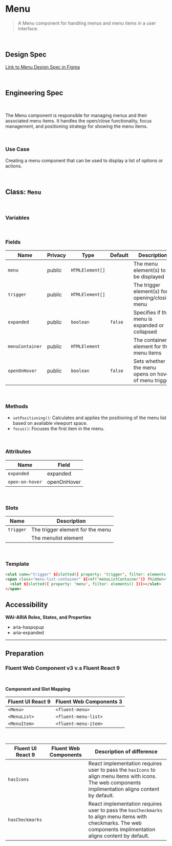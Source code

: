# Menu

> A Menu component for handling menus and menu items in a user interface.

<br />

## **Design Spec**

[Link to Menu Design Spec in Figma](https://www.figma.com/file/xyz12345/Menu?node-id=2%3A476)

<br />

## **Engineering Spec**

<br />

The Menu component is responsible for managing menus and their associated menu items. It handles the open/close functionality, focus management, and positioning strategy for showing the menu items.

<br />

### Use Case

Creating a menu component that can be used to display a list of options or actions.

<br />

## Class: `Menu`

<br />

### **Variables**

<br />

### **Fields**

| Name            | Privacy | Type            | Default | Description                                          |
| --------------- | ------- | --------------- | ------- | ---------------------------------------------------- |
| `menu`          | public  | `HTMLElement[]` |         | The menu element(s) to be displayed                  |
| `trigger`       | public  | `HTMLElement[]` |         | The trigger element(s) for opening/closing menu      |
| `expanded`      | public  | `boolean`       | `false` | Specifies if the menu is expanded or collapsed       |
| `menuContainer` | public  | `HTMLElement`   |         | The container element for the menu items             |
| `openOnHover`   | public  | `boolean`       | `false` | Sets whether the menu opens on hover of menu trigger |

<br />

### **Methods**

- `setPositioning()`: Calculates and applies the positioning of the menu list based on available viewport space.
- `focus()`: Focuses the first item in the menu.

<br />

### **Attributes**

| Name            | Field       |
| --------------- | ----------- |
| `expanded`      | expanded    |
| `open-on-hover` | openOnHover |

<br />

### **Slots**

| Name      | Description                      |
| --------- | -------------------------------- |
| `trigger` | The trigger element for the menu |
|           | The menulist element             |

<br />

### **Template**

```html
<slot name="trigger" ${slotted({ property: 'trigger', filter: elements() })}></slot>
<span class="menu-list-container" ${ref('menuListContainer')} ?hidden="${(x) => !x.expanded}">
  <slot ${slotted({ property: 'menu', filter: elements() })}></slot>
</span>
```

## **Accessibility**

**WAI-ARIA Roles, States, and Properties**
<br />

- aria-haspopup
- aria-expanded

<hr />

## **Preparation**

### **Fluent Web Component v3 v.s Fluent React 9**

<br />

**Component and Slot Mapping**

| Fluent UI React 9 | Fluent Web Components 3 |
| ----------------- | ----------------------- |
| `<Menu>`          | `<fluent-menu>`         |
| `<MenuList>`      | `<fluent-menu-list>`    |
| `<MenuItem>`      | `<fluent-menu-item>`    |

<br />

| Fluent UI React 9 | Fluent Web Components | Description of difference                                                                                                                                        |
| ----------------- | --------------------- | ---------------------------------------------------------------------------------------------------------------------------------------------------------------- |
| `hasIcons`        |                       | React implementation requires user to pass the `hasIcons` to align menu items with icons. The web components implimentation aligns content by default.           |
| `hasCheckmarks`   |                       | React implementation requires user to pass the `hasCheckmarks` to align menu items with checkmarks. The web components implimentation aligns content by default. |
